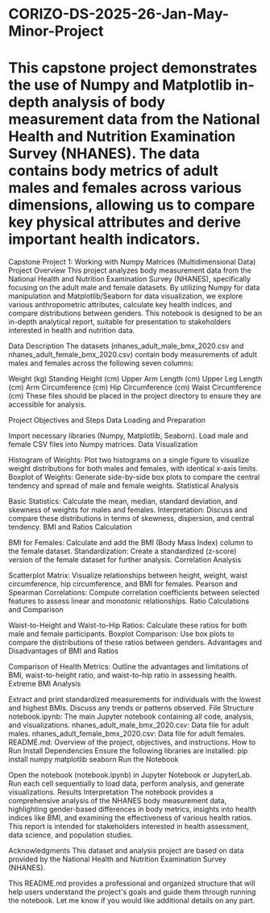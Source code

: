 # CORIZO-DS-2025-26-Jan-May-Minor-Project
This capstone project demonstrates the use of Numpy and Matplotlib in-depth analysis of body measurement data from the National Health and Nutrition Examination Survey (NHANES). The data contains body metrics of adult males and females across various dimensions, allowing us to compare key physical attributes and derive important health indicators.
====================================================================================================================================================================
Capstone Project 1: Working with Numpy Matrices (Multidimensional Data)
Project Overview
This project analyzes body measurement data from the National Health and Nutrition Examination Survey (NHANES), specifically focusing on the adult male and female datasets. By utilizing Numpy for data manipulation and Matplotlib/Seaborn for data visualization, we explore various anthropometric attributes, calculate key health indices, and compare distributions between genders. This notebook is designed to be an in-depth analytical report, suitable for presentation to stakeholders interested in health and nutrition data.

Data Description
The datasets (nhanes_adult_male_bmx_2020.csv and nhanes_adult_female_bmx_2020.csv) contain body measurements of adult males and females across the following seven columns:

Weight (kg)
Standing Height (cm)
Upper Arm Length (cm)
Upper Leg Length (cm)
Arm Circumference (cm)
Hip Circumference (cm)
Waist Circumference (cm)
These files should be placed in the project directory to ensure they are accessible for analysis.

Project Objectives and Steps
Data Loading and Preparation

Import necessary libraries (Numpy, Matplotlib, Seaborn).
Load male and female CSV files into Numpy matrices.
Data Visualization

Histogram of Weights: Plot two histograms on a single figure to visualize weight distributions for both males and females, with identical x-axis limits.
Boxplot of Weights: Generate side-by-side box plots to compare the central tendency and spread of male and female weights.
Statistical Analysis

Basic Statistics: Calculate the mean, median, standard deviation, and skewness of weights for males and females.
Interpretation: Discuss and compare these distributions in terms of skewness, dispersion, and central tendency.
BMI and Ratios Calculation

BMI for Females: Calculate and add the BMI (Body Mass Index) column to the female dataset.
Standardization: Create a standardized (z-score) version of the female dataset for further analysis.
Correlation Analysis

Scatterplot Matrix: Visualize relationships between height, weight, waist circumference, hip circumference, and BMI for females.
Pearson and Spearman Correlations: Compute correlation coefficients between selected features to assess linear and monotonic relationships.
Ratio Calculations and Comparison

Waist-to-Height and Waist-to-Hip Ratios: Calculate these ratios for both male and female participants.
Boxplot Comparison: Use box plots to compare the distributions of these ratios between genders.
Advantages and Disadvantages of BMI and Ratios

Comparison of Health Metrics: Outline the advantages and limitations of BMI, waist-to-height ratio, and waist-to-hip ratio in assessing health.
Extreme BMI Analysis

Extract and print standardized measurements for individuals with the lowest and highest BMIs. Discuss any trends or patterns observed.
File Structure
notebook.ipynb: The main Jupyter notebook containing all code, analysis, and visualizations.
nhanes_adult_male_bmx_2020.csv: Data file for adult males.
nhanes_adult_female_bmx_2020.csv: Data file for adult females.
README.md: Overview of the project, objectives, and instructions.
How to Run
Install Dependencies
Ensure the following libraries are installed:
pip install numpy matplotlib seaborn
Run the Notebook

Open the notebook (notebook.ipynb) in Jupyter Notebook or JupyterLab.
Run each cell sequentially to load data, perform analysis, and generate visualizations.
Results Interpretation
The notebook provides a comprehensive analysis of the NHANES body measurement data, highlighting gender-based differences in body metrics, insights into health indices like BMI, and examining the effectiveness of various health ratios. This report is intended for stakeholders interested in health assessment, data science, and population studies.

Acknowledgments
This dataset and analysis project are based on data provided by the National Health and Nutrition Examination Survey (NHANES).

This README.md provides a professional and organized structure that will help users understand the project's goals and guide them through running the notebook. Let me know if you would like additional details on any part.

